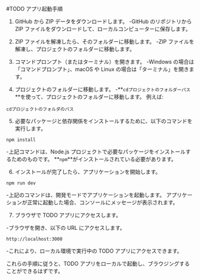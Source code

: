 #TODO アプリ起動手順

1. GitHub から ZIP データをダウンロードします。
-GitHub のリポジトリから ZIP ファイルをダウンロードして、ローカルコンピューターに保存します。　　

2. ZIP ファイルを解凍したら、そのフォルダーに移動します。
-ZIP ファイルを解凍し、プロジェクトのフォルダーに移動します。　　

3. コマンドプロンプト（またはターミナル）を開きます。
-Windows の場合は「コマンドプロンプト」、macOS や Linux の場合は「ターミナル」を開きます。

4. プロジェクトのフォルダーに移動します。 -**`cdプロジェクトのフォルダーパス`**を使って、プロジェクトのフォルダーに移動します。
例えば:

```
cdプロジェクトのフォルダのパス
```

5. 必要なパッケージと依存関係をインストールするために、以下のコマンドを実行します。

```
npm install
```

-上記コマンドは、Node.js プロジェクトで必要なパッケージをインストールするためのものです。
**`npm`**がインストールされている必要があります。

6. インストールが完了したら、アプリケーションを開始します。

```
npm run dev
```

-上記のコマンドは、開発モードでアプリケーションを起動します。
アプリケーションが正常に起動した場合、コンソールにメッセージが表示されます。

7. ブラウザで TODO アプリにアクセスします。

-ブラウザを開き、以下の URL にアクセスします。

```
http://localhost:3000
```

-これにより、ローカル環境で実行中の TODO アプリにアクセスできます。

これらの手順に従うと、TODO アプリをローカルで起動し、ブラウジングすることができるはずです。
